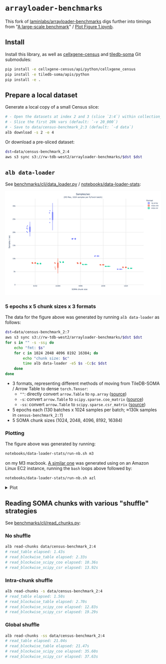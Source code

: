 # `arrayloader-benchmarks`

This fork of [laminlabs/arrayloader-benchmarks] digs further into timings from "[A large-scale benchmark]" / [Plot Figure 1.ipynb](Plot%20Figure%201.ipynb).

## Install
Install this library, as well as [cellxgene-census] and [tiledb-soma] Git submodules:

```bash
pip install -e cellxgene-census/api/python/cellxgene_census
pip install -e tiledb-soma/apis/python
pip install -e .
```

## Prepare a local dataset
Generate a local copy of a small Census slice:
```bash
# - Open the datasets at index 2 and 3 (slice `2:4`) within collection_id 283d65eb-dd53-496d-adb7-7570c7caa443 (default: `-c 283d65eb-dd53-496d-adb7-7570c7caa443`)
# - Slice the first 20k vars (default: `-v 20_000`)
# - Save to data/census-benchmark_2:3 (default: `-d data`)
alb download -s 2 -e 4
```

Or download a pre-sliced dataset:
```bash
dst=data/census-benchmark_2:4
aws s3 sync s3://rw-tdb-west2/arrayloader-benchmarks/$dst $dst
```

## `alb data-loader`

See [benchmarks/cli/data_loader.py](benchmarks/cli/data_loader.py) / [notebooks/data-loader-stats](notebooks/data-loader-stats):

![](notebooks/data-loader-stats/m3/fig.png)

### 5 epochs x 5 chunk sizes x 3 formats

The data for the figure above was generated by running `alb data-loader` as follows:

```bash
dst=data/census-benchmark_2:7
aws s3 sync s3://rw-tdb-west2/arrayloader-benchmarks/$dst $dst
for s in "" -s -ss; do
    echo "fmt: $s"
    for c in 1024 2048 4096 8192 16384; do
        echo "chunk size: $c"
        time alb data-loader -e5 $s -Cc$c $dst
    done
done
```

- 3 formats, representing different methods of moving from TileDB-SOMA / Arrow Table to dense `torch.Tensor`:
  - `""`: directly convert `arrow.Table` to `np.array` ([source][np.array source])
  - `-s`: convert `arrow.Table` to `scipy.sparse.coo_matrix` ([source][scipy.coo source])
  - `-ss`: convert `arrow.Table` to `scipy.sparse.csr_matrix` ([source][scipy.csr source])
- 5 epochs each (130 batches x 1024 samples per batch; ≈130k samples in `census-benchmark_2:7`)
- 5 SOMA chunk sizes (1024, 2048, 4096, 8192, 16384)

### Plotting
The figure above was generated by running:

```bash
notebooks/data-loader-stats/run-nb.sh m3
```

on my M3 macbook. [A similar one](notebooks/data-loader-stats/azl) was generated using on an Amazon Linux EC2 instance, running the `bash` loops above followed by:
```bash
notebooks/data-loader-stats/run-nb.sh azl
```

<details><summary>Plot</summary>

![](notebooks/data-loader-stats/azl/fig.png)
</details>

## Reading SOMA chunks with various "shuffle" strategies
See [benchmarks/cli/read_chunks.py](benchmarks/cli/read_chunks.py):

### No shuffle
```bash
alb read-chunks data/census-benchmark_2:4
# read_table elapsed: 1.43s
# read_blockwise_table elapsed: 2.33s
# read_blockwise_scipy_coo elapsed: 10.36s
# read_blockwise_scipy_csr elapsed: 13.92s
```

### Intra-chunk shuffle
```bash
alb read-chunks -s data/census-benchmark_2:4
# read_table elapsed: 1.50s
# read_blockwise_table elapsed: 2.70s
# read_blockwise_scipy_coo elapsed: 12.83s
# read_blockwise_scipy_csr elapsed: 19.29s
```

### Global shuffle
```bash
alb read-chunks -ss data/census-benchmark_2:4
# read_table elapsed: 21.04s
# read_blockwise_table elapsed: 21.47s
# read_blockwise_scipy_coo elapsed: 35.60s
# read_blockwise_scipy_csr elapsed: 37.63s
```

[laminlabs/arrayloader-benchmarks]: https://github.com/laminlabs/arrayloader-benchmarks
[A large-scale benchmark]: https://lamin.ai/blog/arrayloader-benchmarks#a-large-scale-benchmark

[cellxgene-census]: cellxgene-census
[tiledb-soma]: tiledb-soma

[np.array source]: https://github.com/ryan-williams/cellxgene-census/blob/0f66b12f4fe75f28d5ab23ea8c078faa84b76963/api/python/cellxgene_census/src/cellxgene_census/experimental/ml/pytorch.py#L113-L121
[scipy.coo source]: https://github.com/ryan-williams/cellxgene-census/blob/0f66b12f4fe75f28d5ab23ea8c078faa84b76963/api/python/cellxgene_census/src/cellxgene_census/experimental/ml/pytorch.py#L372-L379
[scipy.csr source]: https://github.com/ryan-williams/cellxgene-census/blob/0f66b12f4fe75f28d5ab23ea8c078faa84b76963/api/python/cellxgene_census/src/cellxgene_census/experimental/ml/pytorch.py#L202
